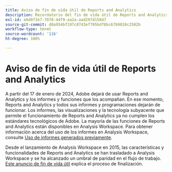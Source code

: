 ```yaml
---
title: Aviso de fin de vida útil de Reports and Analytics
description: Recordatorio del fin de vida útil de Reports and Analytics.
exl-id: e6d8f3e7-7070-44f9-aa2a-aad297d15847
source-git-commit: d8a954bf197c87d3ef705bdf8bc67b9810c2502b
workflow-type: tm+mt
source-wordcount: '116'
ht-degree: 100%

---
```


# Aviso de fin de vida útil de Reports and Analytics

A partir del 17 de enero de 2024, Adobe dejará de usar Reports and Analytics y los informes y funciones que los acompañan. En ese momento, Reports and Analytics y todos sus informes y programaciones dejarán de funcionar. Los informes, las visualizaciones y la tecnología subyacente que permite el funcionamiento de Reports and Analytics ya no cumplen los estándares tecnológicos de Adobe. La mayoría de las funciones de Reports and Analytics están disponibles en Analysis Workspace. Para obtener información acerca del uso de los informes en Analysis Workspace, consulte [Uso de informes generados previamente](https://experienceleague.adobe.com/docs/analytics/analyze/analysis-workspace/reports/use-reports.html?lang=es).

Desde el lanzamiento de Analysis Workspace en 2015, las características y funcionalidades de Reports and Analytics se han trasladado a Analysis Workspace y se ha alcanzado un umbral de paridad en el flujo de trabajo. [Este anuncio de fin de vida útil](https://new.express.adobe.com/webpage/WFCyq7w8kijmB?) explica el proceso de finalización.

